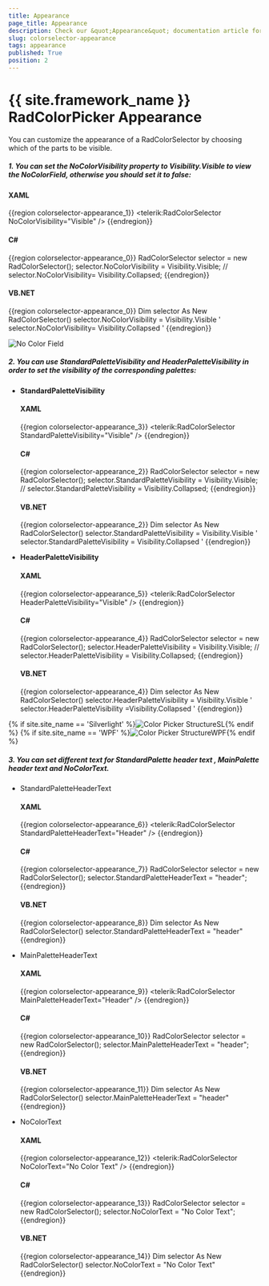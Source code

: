 ```yaml
---
title: Appearance
page_title: Appearance
description: Check our &quot;Appearance&quot; documentation article for the RadColorPicker {{ site.framework_name }} control.
slug: colorselector-appearance
tags: appearance
published: True
position: 2
---
```


# {{ site.framework_name }} RadColorPicker Appearance

You can customize the appearance of a RadColorSelector by choosing which of the parts to be visible.
				

##### 1. You can set the __NoColorVisibility__ property to __Visibility.Visible__ to view the __NoColorField__, otherwise you should set it to false:						

#### __XAML__
{{region colorselector-appearance_1}}
	<telerik:RadColorSelector NoColorVisibility="Visible" />
{{endregion}}

#### __C#__
{{region colorselector-appearance_0}}
	RadColorSelector selector = new RadColorSelector();
	selector.NoColorVisibility = Visibility.Visible;
	// selector.NoColorVisibility= Visibility.Collapsed;
{{endregion}}

#### __VB.NET__
{{region colorselector-appearance_0}}
	Dim selector As New RadColorSelector()
	selector.NoColorVisibility = Visibility.Visible
	' selector.NoColorVisibility= Visibility.Collapsed '
{{endregion}}

![No Color Field](images/NoColorField.png)

##### 2. You can use __StandardPaletteVisibility__ and __HeaderPaletteVisibility__ in order to set the visibility of the corresponding palettes:						

* __StandardPaletteVisibility__

	#### __XAML__
	{{region colorselector-appearance_3}}
		<telerik:RadColorSelector StandardPaletteVisibility="Visible" />
	{{endregion}}

	#### __C#__
	{{region colorselector-appearance_2}}
		RadColorSelector selector = new RadColorSelector();
		selector.StandardPaletteVisibility = Visibility.Visible;
		// selector.StandardPaletteVisibility = Visibility.Collapsed;
	{{endregion}}

	#### __VB.NET__
	{{region colorselector-appearance_2}}
		Dim selector As New RadColorSelector()
		selector.StandardPaletteVisibility = Visibility.Visible
		' selector.StandardPaletteVisibility = Visibility.Collapsed '
	{{endregion}}

* __HeaderPaletteVisibility__

	#### __XAML__
	{{region colorselector-appearance_5}}
		<telerik:RadColorSelector HeaderPaletteVisibility="Visible" />
	{{endregion}}

	#### __C#__
	{{region colorselector-appearance_4}}
		RadColorSelector selector = new RadColorSelector();
		selector.HeaderPaletteVisibility = Visibility.Visible;
		// selector.HeaderPaletteVisibility = Visibility.Collapsed;
	{{endregion}}

	#### __VB.NET__
	{{region colorselector-appearance_4}}
		Dim selector As New RadColorSelector()
		selector.HeaderPaletteVisibility = Visibility.Visible
		' selector.HeaderPaletteVisibility =Visibility.Collapsed '
	{{endregion}}
		
{% if site.site_name == 'Silverlight' %}![Color Picker StructureSL](images/ColorPickerStructureSL.png){% endif %}
{% if site.site_name == 'WPF' %}![Color Picker StructureWPF](images/ColorPickerStructureWPF.png){% endif %}

##### 3. You can set different text for __StandardPalette__ header text , __MainPalette__ header text and __NoColorText__.

* StandardPaletteHeaderText
	
	#### __XAML__
	{{region colorselector-appearance_6}}
		<telerik:RadColorSelector StandardPaletteHeaderText="Header" />
	{{endregion}}
		
	#### __C#__
	{{region colorselector-appearance_7}}
		RadColorSelector selector = new RadColorSelector();
		selector.StandardPaletteHeaderText = "header";
	{{endregion}}
		
	#### __VB.NET__
	{{region colorselector-appearance_8}}
		Dim selector As New RadColorSelector()
		selector.StandardPaletteHeaderText = "header"
	{{endregion}}
	
* MainPaletteHeaderText
	
	#### __XAML__
	{{region colorselector-appearance_9}}
		<telerik:RadColorSelector MainPaletteHeaderText="Header" />
	{{endregion}}
	 
	#### __C#__
	{{region colorselector-appearance_10}}
		RadColorSelector selector = new RadColorSelector();
		selector.MainPaletteHeaderText = "header";
	{{endregion}}
		
	#### __VB.NET__
	{{region colorselector-appearance_11}}
		Dim selector As New RadColorSelector()
		selector.MainPaletteHeaderText = "header"
	{{endregion}}

* NoColorText
	
	#### __XAML__
	{{region colorselector-appearance_12}}
		<telerik:RadColorSelector NoColorText="No Color Text" />
	{{endregion}}
		
	#### __C#__
	{{region colorselector-appearance_13}}
		RadColorSelector selector = new RadColorSelector();
		selector.NoColorText = "No Color Text";
	{{endregion}}
		
	#### __VB.NET__
	{{region colorselector-appearance_14}}
		Dim selector As New RadColorSelector()
		selector.NoColorText = "No Color Text"
	{{endregion}}